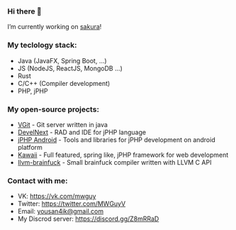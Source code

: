 ### Hi there 👋
I’m currently working on [sakura](https://vk.com/sakurabots)!

### My teclology stack:
  - Java (JavaFX, Spring Boot, ...)
  - JS (NodeJS, ReactJS, MongoDB ...)
  - Rust
  - C/C++ (Compiler development)
  - PHP, jPHP

### My open-source projects:
  - [VGit](https://github.com/MWGuy/VGit) - Git server written in java
  - [DevelNext](https://github.com/jphp-group/develnext-ide) - RAD and IDE for jPHP language
  - [jPHP Android](https://github.com/jphp-group/jphp-android) - Tools and libraries for jPHP development on android platform
  - [Kawaii](https://github.com/mango-org/kawaii) - Full featured, spring like, jPHP framework for web development
  - [llvm-brainfuck](https://github.com/MWGuy/llvm-brainfuck) - Small brainfuck compiler written with LLVM C API

### Contact with me:
  - VK: https://vk.com/mwguy
  - Twitter: https://twitter.com/MWGuyV
  - Email: yousan4ik@gmail.com
  - My Discrod server: https://discord.gg/Z8mRRaD
